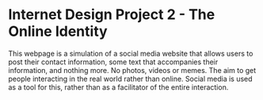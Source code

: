 # Internet Design Project 2 - The Online Identity
This webpage is a simulation of a social media website that allows users to post their contact information, some text that accompanies their information, and nothing more. No photos, videos or memes. The aim to get people interacting in the real world rather than online. Social media is used as a tool for this, rather than as a facilitator of the entire interaction.